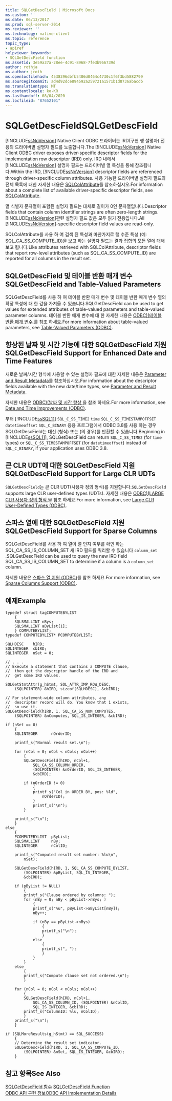 ```yaml
---
title: SQLGetDescField | Microsoft Docs
ms.custom: ''
ms.date: 06/13/2017
ms.prod: sql-server-2014
ms.reviewer: ''
ms.technology: native-client
ms.topic: reference
topic_type:
- apiref
helpviewer_keywords:
- SQLGetDescField function
ms.assetid: 3e59a37a-28ee-4c91-8968-7fe3b966739d
author: rothja
ms.author: jroth
ms.openlocfilehash: 4538396dbfb5406d0464c4730c1f6f3bd5882799
ms.sourcegitcommit: ad4d92dce894592a259721a1571b1d8736abacdb
ms.translationtype: MT
ms.contentlocale: ko-KR
ms.lasthandoff: 08/04/2020
ms.locfileid: "87652101"
---
```

# <a name="sqlgetdescfield"></a><span data-ttu-id="06bec-102">SQLGetDescField</span><span class="sxs-lookup"><span data-stu-id="06bec-102">SQLGetDescField</span></span>
  <span data-ttu-id="06bec-103">[!INCLUDE[ssNoVersion](../../includes/ssnoversion-md.md)] Native Client ODBC 드라이버는 IRD(구현 행 설명자) 전용의 드라이버별 설명자 필드를 노출합니다.</span><span class="sxs-lookup"><span data-stu-id="06bec-103">The [!INCLUDE[ssNoVersion](../../includes/ssnoversion-md.md)] Native Client ODBC driver exposes driver-specific descriptor fields for the implementation row descriptor (IRD) only.</span></span> <span data-ttu-id="06bec-104">IRD 내에서 [!INCLUDE[ssNoVersion](../../includes/ssnoversion-md.md)] 설명자 필드는 드라이버별 열 특성을 통해 참조됩니다.</span><span class="sxs-lookup"><span data-stu-id="06bec-104">Within the IRD, [!INCLUDE[ssNoVersion](../../includes/ssnoversion-md.md)] descriptor fields are referenced through driver-specific column attributes.</span></span> <span data-ttu-id="06bec-105">사용 가능한 드라이버별 설명자 필드의 전체 목록에 대한 자세한 내용은 [SQLColAttribute](sqlcolattribute.md)를 참조하십시오.</span><span class="sxs-lookup"><span data-stu-id="06bec-105">For information about a complete list of available driver-specific descriptor fields, see [SQLColAttribute](sqlcolattribute.md).</span></span>  
  
 <span data-ttu-id="06bec-106">열 식별자 문자열이 포함된 설명자 필드는 대체로 길이가 0인 문자열입니다.</span><span class="sxs-lookup"><span data-stu-id="06bec-106">Descriptor fields that contain column identifier strings are often zero-length strings.</span></span> <span data-ttu-id="06bec-107">[!INCLUDE[ssNoVersion](../../includes/ssnoversion-md.md)]관련 설명자 필드 값은 모두 읽기 전용입니다.</span><span class="sxs-lookup"><span data-stu-id="06bec-107">All [!INCLUDE[ssNoVersion](../../includes/ssnoversion-md.md)]-specific descriptor field values are read-only.</span></span>  
  
 <span data-ttu-id="06bec-108">SQLColAttribute를 사용 하 여 검색 된 특성과 마찬가지로 행 수준 특성 (예: SQL_CA_SS_COMPUTE_ID)을 보고 하는 설명자 필드는 결과 집합의 모든 열에 대해 보고 됩니다.</span><span class="sxs-lookup"><span data-stu-id="06bec-108">Like attributes retrieved with SQLColAttribute, descriptor fields that report row-level attributes (such as SQL_CA_SS_COMPUTE_ID) are reported for all columns in the result set.</span></span>  
  
## <a name="sqlgetdescfield-and-table-valued-parameters"></a><span data-ttu-id="06bec-109">SQLGetDescField 및 테이블 반환 매개 변수</span><span class="sxs-lookup"><span data-stu-id="06bec-109">SQLGetDescField and Table-Valued Parameters</span></span>  
 <span data-ttu-id="06bec-110">SQLGetDescField를 사용 하 여 테이블 반환 매개 변수 및 테이블 반환 매개 변수 열의 확장 특성에 대 한 값을 가져올 수 있습니다.</span><span class="sxs-lookup"><span data-stu-id="06bec-110">SQLGetDescField can be used to get values for extended attributes of table-valued parameters and table-valued parameter columns.</span></span> <span data-ttu-id="06bec-111">테이블 반환 매개 변수에 대 한 자세한 내용은 [ODBC&#41;&#40;테이블 반환 매개 변수 ](../native-client-odbc-table-valued-parameters/table-valued-parameters-odbc.md)를 참조 하세요.</span><span class="sxs-lookup"><span data-stu-id="06bec-111">For more information about table-valued parameters, see [Table-Valued Parameters &#40;ODBC&#41;](../native-client-odbc-table-valued-parameters/table-valued-parameters-odbc.md).</span></span>  
  
## <a name="sqlgetdescfield-support-for-enhanced-date-and-time-features"></a><span data-ttu-id="06bec-112">향상된 날짜 및 시간 기능에 대한 SQLGetDescField 지원</span><span class="sxs-lookup"><span data-stu-id="06bec-112">SQLGetDescField Support for Enhanced Date and Time Features</span></span>  
 <span data-ttu-id="06bec-113">새로운 날짜/시간 형식에 사용할 수 있는 설명자 필드에 대한 자세한 내용은 [Parameter and Result Metadata](../native-client-odbc-date-time/metadata-parameter-and-result.md)를 참조하십시오.</span><span class="sxs-lookup"><span data-stu-id="06bec-113">For information about the descriptor fields available with the new date/time types, see [Parameter and Result Metadata](../native-client-odbc-date-time/metadata-parameter-and-result.md).</span></span>  
  
 <span data-ttu-id="06bec-114">자세한 내용은 [ODBC&#41;&#40;날짜 및 시간 향상 ](../native-client-odbc-date-time/date-and-time-improvements-odbc.md)을 참조 하세요.</span><span class="sxs-lookup"><span data-stu-id="06bec-114">For more information, see [Date and Time Improvements &#40;ODBC&#41;](../native-client-odbc-date-time/date-and-time-improvements-odbc.md).</span></span>  
  
 <span data-ttu-id="06bec-115">부터 [!INCLUDE[ssSQL11](../../includes/sssql11-md.md)] `SQL_C_SS_TIME2` `time` `SQL_C_SS_TIMESTAMPOFFSET` `datetimeoffset` `SQL_C_BINARY` 응용 프로그램에서 ODBC 3.8를 사용 하는 경우 SQLGetDescField는 대신 (형식) 또는 (의 경우)를 반환할 수 있습니다.</span><span class="sxs-lookup"><span data-stu-id="06bec-115">Beginning in [!INCLUDE[ssSQL11](../../includes/sssql11-md.md)], SQLGetDescField can return `SQL_C_SS_TIME2` (for `time` types) or `SQL_C_SS_TIMESTAMPOFFSET` (for `datetimeoffset`) instead of `SQL_C_BINARY`, if your application uses ODBC 3.8.</span></span>  
  
## <a name="sqlgetdescfield-support-for-large-clr-udts"></a><span data-ttu-id="06bec-116">큰 CLR UDT에 대한 SQLGetDescField 지원</span><span class="sxs-lookup"><span data-stu-id="06bec-116">SQLGetDescField Support for Large CLR UDTs</span></span>  
 <span data-ttu-id="06bec-117">`SQLGetDescField`는 큰 CLR UDT(사용자 정의 형식)를 지원합니다.</span><span class="sxs-lookup"><span data-stu-id="06bec-117">`SQLGetDescField` supports large CLR user-defined types (UDTs).</span></span> <span data-ttu-id="06bec-118">자세한 내용은 [ODBC&#41;&#40;LARGE CLR 사용자 정의 형식 ](../native-client/odbc/large-clr-user-defined-types-odbc.md)을 참조 하세요.</span><span class="sxs-lookup"><span data-stu-id="06bec-118">For more information, see [Large CLR User-Defined Types &#40;ODBC&#41;](../native-client/odbc/large-clr-user-defined-types-odbc.md).</span></span>  
  
## <a name="sqlgetdescfield-support-for-sparse-columns"></a><span data-ttu-id="06bec-119">스파스 열에 대한 SQLGetDescField 지원</span><span class="sxs-lookup"><span data-stu-id="06bec-119">SQLGetDescField Support for Sparse Columns</span></span>  
 <span data-ttu-id="06bec-120">SQLGetDescField를 사용 하 여 열이 열 인지 여부를 확인 하는 SQL_CA_SS_IS_COLUMN_SET 새 IRD 필드를 쿼리할 수 있습니다 `column_set` .</span><span class="sxs-lookup"><span data-stu-id="06bec-120">SQLGetDescField can be used to query the new IRD field SQL_CA_SS_IS_COLUMN_SET to determine if a column is a `column_set` column.</span></span>  
  
 <span data-ttu-id="06bec-121">자세한 내용은 [스파스 열 지원 &#40;ODBC&#41;](../native-client/odbc/sparse-columns-support-odbc.md)를 참조 하세요.</span><span class="sxs-lookup"><span data-stu-id="06bec-121">For more information, see [Sparse Columns Support &#40;ODBC&#41;](../native-client/odbc/sparse-columns-support-odbc.md).</span></span>  
  
## <a name="example"></a><span data-ttu-id="06bec-122">예제</span><span class="sxs-lookup"><span data-stu-id="06bec-122">Example</span></span>  
  
```  
typedef struct tagCOMPUTEBYLIST  
    {  
    SQLSMALLINT nBys;  
    SQLSMALLINT aByList[1];  
    } COMPUTEBYLIST;  
typedef COMPUTEBYLIST* PCOMPUTEBYLIST;   
  
SQLHDESC    hIRD;   
SQLINTEGER  cbIRD;   
SQLINTEGER  nSet = 0;   
  
// . . .  
// Execute a statement that contains a COMPUTE clause,  
//  then get the descriptor handle of the IRD and  
//  get some IRD values.  
  
SQLGetStmtAttr(g_hStmt, SQL_ATTR_IMP_ROW_DESC,  
    (SQLPOINTER) &hIRD, sizeof(SQLHDESC), &cbIRD);  
  
// For statement-wide column attributes, any  
//  descriptor record will do. You know that 1 exists,  
//  so use it.  
SQLGetDescField(hIRD, 1, SQL_CA_SS_NUM_COMPUTES,  
    (SQLPOINTER) &nComputes, SQL_IS_INTEGER, &cbIRD);  
  
if (nSet == 0)  
    {  
    SQLINTEGER      nOrderID;  
  
    printf_s("Normal result set.\n");  
  
    for (nCol = 0; nCol < nCols; nCol++)  
        {  
        SQLGetDescField(hIRD, nCol+1,  
            SQL_CA_SS_COLUMN_ORDER,  
            (SQLPOINTER) &nOrderID, SQL_IS_INTEGER,  
            &cbIRD);  
  
        if (nOrderID != 0)  
            {  
            printf_s("Col in ORDER BY, pos: %ld",  
                nOrderID);  
            }  
            printf_s("\n");  
        }  
  
    printf_s("\n");  
    }  
else  
    {  
    PCOMPUTEBYLIST  pByList;  
    SQLSMALLINT     nBy;  
    SQLINTEGER      nColID;  
  
    printf_s("Computed result set number: %lu\n",  
        nSet);  
  
    SQLGetDescField(hIRD, 1, SQL_CA_SS_COMPUTE_BYLIST,  
        (SQLPOINTER) &pByList, SQL_IS_INTEGER,  
        &cbIRD);  
  
    if (pByList != NULL)  
        {  
        printf_s("Clause ordered by columns: ");  
        for (nBy = 0; nBy < pByList->nBys; )  
            {  
            printf_s("%u", pByList->aByList[nBy]);  
            nBy++;  
  
            if (nBy == pByList->nBys)  
                {  
                printf_s("\n");  
                }  
            else  
                {  
                printf_s(", ");  
                }  
            }  
        }  
    else  
        {  
        printf_s("Compute clause set not ordered.\n");  
        }  
  
    for (nCol = 0; nCol < nCols; nCol++)  
        {  
        SQLGetDescField(hIRD, nCol+1,  
            SQL_CA_SS_COLUMN_ID, (SQLPOINTER) &nColID,  
            SQL_IS_INTEGER, &cbIRD);  
        printf_s("ColumnID: %lu, nColID);  
        }  
    printf_s("\n");  
    }  
  
if (SQLMoreResults(g_hStmt) == SQL_SUCCESS)  
    {  
    // Determine the result set indicator.  
    SQLGetDescField(hIRD, 1, SQL_CA_SS_COMPUTE_ID,  
        (SQLPOINTER) &nSet, SQL_IS_INTEGER, &cbIRD);  
    }  
```  
  
## <a name="see-also"></a><span data-ttu-id="06bec-123">참고 항목</span><span class="sxs-lookup"><span data-stu-id="06bec-123">See Also</span></span>  
 <span data-ttu-id="06bec-124">[SQLGetDescField 함수](https://go.microsoft.com/fwlink/?LinkId=59351) </span><span class="sxs-lookup"><span data-stu-id="06bec-124">[SQLGetDescField Function](https://go.microsoft.com/fwlink/?LinkId=59351) </span></span>  
 [<span data-ttu-id="06bec-125">ODBC API 구현 정보</span><span class="sxs-lookup"><span data-stu-id="06bec-125">ODBC API Implementation Details</span></span>](odbc-api-implementation-details.md)  
  
  
